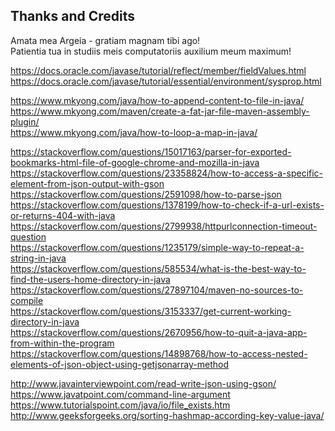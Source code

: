 Thanks and Credits
--------------------------------------------------------------------------------
Amata mea Argeia - gratiam magnam tibi ago!  
Patientia tua in studiis meis computatoriis auxilium meum maximum!  

https://docs.oracle.com/javase/tutorial/reflect/member/fieldValues.html  
https://docs.oracle.com/javase/tutorial/essential/environment/sysprop.html  

https://www.mkyong.com/java/how-to-append-content-to-file-in-java/  
https://www.mkyong.com/maven/create-a-fat-jar-file-maven-assembly-plugin/  
https://www.mkyong.com/java/how-to-loop-a-map-in-java/  

https://stackoverflow.com/questions/15017163/parser-for-exported-bookmarks-html-file-of-google-chrome-and-mozilla-in-java  
https://stackoverflow.com/questions/23358824/how-to-access-a-specific-element-from-json-output-with-gson  
https://stackoverflow.com/questions/2591098/how-to-parse-json  
https://stackoverflow.com/questions/1378199/how-to-check-if-a-url-exists-or-returns-404-with-java  
https://stackoverflow.com/questions/2799938/httpurlconnection-timeout-question  
https://stackoverflow.com/questions/1235179/simple-way-to-repeat-a-string-in-java  
https://stackoverflow.com/questions/585534/what-is-the-best-way-to-find-the-users-home-directory-in-java  
https://stackoverflow.com/questions/27897104/maven-no-sources-to-compile  
https://stackoverflow.com/questions/3153337/get-current-working-directory-in-java  
https://stackoverflow.com/questions/2670956/how-to-quit-a-java-app-from-within-the-program  
https://stackoverflow.com/questions/14898768/how-to-access-nested-elements-of-json-object-using-getjsonarray-method  

http://www.javainterviewpoint.com/read-write-json-using-gson/  
https://www.javatpoint.com/command-line-argument  
https://www.tutorialspoint.com/java/io/file_exists.htm  
http://www.geeksforgeeks.org/sorting-hashmap-according-key-value-java/  
